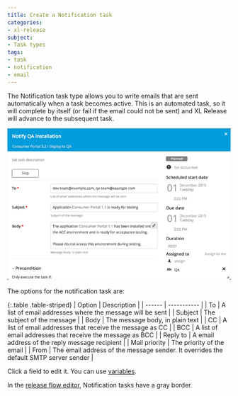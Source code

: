 ```yaml
---
title: Create a Notification task
categories:
- xl-release
subject:
- Task types
tags:
- task
- notification
- email
---
```


The Notification task type allows you to write emails that are sent automatically when a task becomes active. This is an automated task, so it will complete by itself (or fail if the email could not be sent) and XL Release will advance to the subsequent task.

![Notification Task Details](../images/notification-task-details.png)

The options for the notification task are:

{:.table .table-striped}
| Option | Description |
| ------ | ----------- |
| To | A list of email addresses where the message will be sent |
| Subject | The subject of the message |
| Body | The message body, in plain text |
| CC | A list of email addresses that receive the message as CC | 
| BCC | A list of email addresses that receive the message as BCC |
| Reply to | A email address of the reply message recipient |
| Mail priority | The priority of the email |
| From | The email address of the message sender. It overrides the default SMTP server sender |

Click a field to edit it. You can use [variables](/xl-release/concept/variables-in-xl-release.html).

In the [release flow editor](/xl-release/how-to/using-the-release-flow-editor.html), Notification tasks have a gray border.
